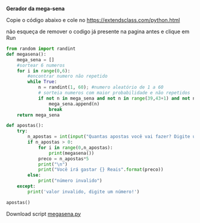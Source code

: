 **Gerador da mega-sena**

Copie o código abaixo e cole no https://extendsclass.com/python.html

não esqueça de remover o codigo já presente na pagina antes
e clique em Run

```python
from random import randint
def megasena():
    mega_sena = []
    #sortear 6 numeros
    for i in range(0,6):        
        #encontrar numero não repetido
        while True:
            n = randint(1, 60); #numero aleatório de 1 a 60
            # sorteia numeros com maior probabilidade e não repetidos
            if not n in mega_sena and not n in range(39,43+1) and not n in range(45,52+1) and not n in range(54,57+1) and not n in range(59,60+1):
                mega_sena.append(n)                    
                break
    return mega_sena    

def apostas():
    try:
        n_apostas = int(input("Quantas apostas você vai fazer? Digite um numero:"))
        if n_apostas > 0:
            for i in range(0,n_apostas):
                print(megasena())
            preco = n_apostas*5
            print("\n")
            print("Você irá gastar {} Reais".format(preco))
        else:
            print("número invalido")
    except:
        print('valor invalido, digite um número!')

apostas()
```

Download script [megasena.py](https://raw.githubusercontent.com/zoreu/gerador_megasena/main/megasena.py)
